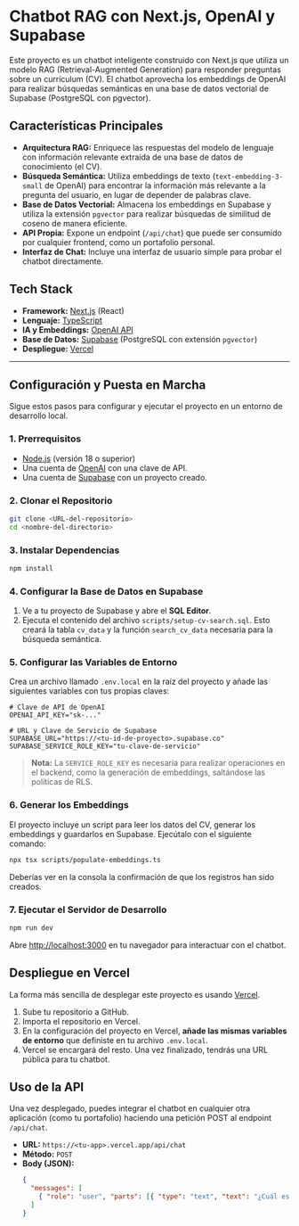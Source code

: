 # Chatbot RAG con Next.js, OpenAI y Supabase

Este proyecto es un chatbot inteligente construido con Next.js que utiliza un modelo RAG (Retrieval-Augmented Generation) para responder preguntas sobre un currículum (CV). El chatbot aprovecha los embeddings de OpenAI para realizar búsquedas semánticas en una base de datos vectorial de Supabase (PostgreSQL con pgvector).

## Características Principales

- **Arquitectura RAG:** Enriquece las respuestas del modelo de lenguaje con información relevante extraída de una base de datos de conocimiento (el CV).
- **Búsqueda Semántica:** Utiliza embeddings de texto (`text-embedding-3-small` de OpenAI) para encontrar la información más relevante a la pregunta del usuario, en lugar de depender de palabras clave.
- **Base de Datos Vectorial:** Almacena los embeddings en Supabase y utiliza la extensión `pgvector` para realizar búsquedas de similitud de coseno de manera eficiente.
- **API Propia:** Expone un endpoint (`/api/chat`) que puede ser consumido por cualquier frontend, como un portafolio personal.
- **Interfaz de Chat:** Incluye una interfaz de usuario simple para probar el chatbot directamente.

## Tech Stack

- **Framework:** [Next.js](https://nextjs.org/) (React)
- **Lenguaje:** [TypeScript](https://www.typescriptlang.org/)
- **IA y Embeddings:** [OpenAI API](https://openai.com/)
- **Base de Datos:** [Supabase](https://supabase.com/) (PostgreSQL con extensión `pgvector`)
- **Despliegue:** [Vercel](https://vercel.com/)

---

## Configuración y Puesta en Marcha

Sigue estos pasos para configurar y ejecutar el proyecto en un entorno de desarrollo local.

### 1. Prerrequisitos

- [Node.js](https://nodejs.org/) (versión 18 o superior)
- Una cuenta de [OpenAI](https://platform.openai.com/) con una clave de API.
- Una cuenta de [Supabase](https://supabase.com/) con un proyecto creado.

### 2. Clonar el Repositorio

```bash
git clone <URL-del-repositorio>
cd <nombre-del-directorio>
```

### 3. Instalar Dependencias

```bash
npm install
```

### 4. Configurar la Base de Datos en Supabase

1.  Ve a tu proyecto de Supabase y abre el **SQL Editor**.
2.  Ejecuta el contenido del archivo `scripts/setup-cv-search.sql`. Esto creará la tabla `cv_data` y la función `search_cv_data` necesaria para la búsqueda semántica.

### 5. Configurar las Variables de Entorno

Crea un archivo llamado `.env.local` en la raíz del proyecto y añade las siguientes variables con tus propias claves:

```env
# Clave de API de OpenAI
OPENAI_API_KEY="sk-..."

# URL y Clave de Servicio de Supabase
SUPABASE_URL="https://<tu-id-de-proyecto>.supabase.co"
SUPABASE_SERVICE_ROLE_KEY="tu-clave-de-servicio"
```

> **Nota:** La `SERVICE_ROLE_KEY` es necesaria para realizar operaciones en el backend, como la generación de embeddings, saltándose las políticas de RLS.

### 6. Generar los Embeddings

El proyecto incluye un script para leer los datos del CV, generar los embeddings y guardarlos en Supabase. Ejecútalo con el siguiente comando:

```bash
npx tsx scripts/populate-embeddings.ts
```

Deberías ver en la consola la confirmación de que los registros han sido creados.

### 7. Ejecutar el Servidor de Desarrollo

```bash
npm run dev
```

Abre [http://localhost:3000](http://localhost:3000) en tu navegador para interactuar con el chatbot.

## Despliegue en Vercel

La forma más sencilla de desplegar este proyecto es usando [Vercel](https://vercel.com/).

1.  Sube tu repositorio a GitHub.
2.  Importa el repositorio en Vercel.
3.  En la configuración del proyecto en Vercel, **añade las mismas variables de entorno** que definiste en tu archivo `.env.local`.
4.  Vercel se encargará del resto. Una vez finalizado, tendrás una URL pública para tu chatbot.

## Uso de la API

Una vez desplegado, puedes integrar el chatbot en cualquier otra aplicación (como tu portafolio) haciendo una petición POST al endpoint `/api/chat`.

- **URL:** `https://<tu-app>.vercel.app/api/chat`
- **Método:** `POST`
- **Body (JSON):**
  ```json
  {
    "messages": [
      { "role": "user", "parts": [{ "type": "text", "text": "¿Cuál es tu experiencia con Next.js?" }] }
    ]
  }
  ```
